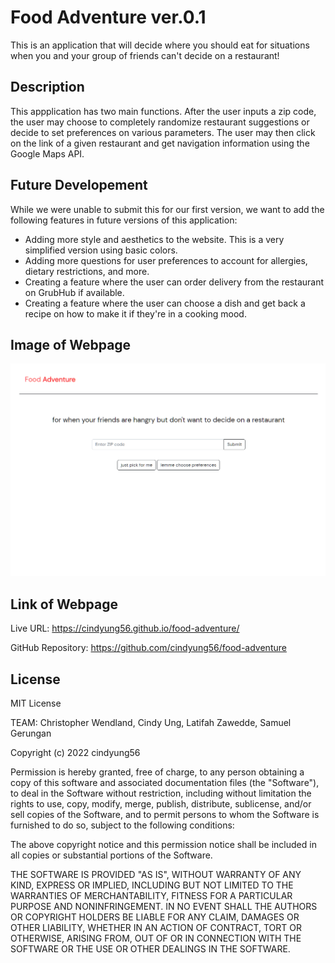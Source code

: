 # Food Adventure ver.0.1

This is an application that will decide where you should eat for situations when you and your group of friends can't decide on a restaurant!

## Description

This appplication has two main functions. After the user inputs a zip code, the user may choose to completely randomize restaurant suggestions or decide to set preferences on various parameters. The user may then click on the link of a given restaurant and get navigation information using the Google Maps API.

## Future Developement

While we were unable to submit this for our first version, we want to add the following features in future versions of this application:
- Adding more style and aesthetics to the website. This is a very simplified version using basic colors.
- Adding more questions for user preferences to account for allergies, dietary restrictions, and more.
- Creating a feature where the user can order delivery from the restaurant on GrubHub if available.
- Creating a feature where the user can choose a dish and get back a recipe on how to make it if they're in a cooking mood.

## Image of Webpage

![Screenshot of the completed webpage](/assets/food-adventure-screenshot.png)

## Link of Webpage

Live URL: https://cindyung56.github.io/food-adventure/

GitHub Repository: https://github.com/cindyung56/food-adventure

## License

MIT License

TEAM: Christopher Wendland, Cindy Ung, Latifah Zawedde, Samuel Gerungan

Copyright (c) 2022 cindyung56

Permission is hereby granted, free of charge, to any person obtaining a copy
of this software and associated documentation files (the "Software"), to deal
in the Software without restriction, including without limitation the rights
to use, copy, modify, merge, publish, distribute, sublicense, and/or sell
copies of the Software, and to permit persons to whom the Software is
furnished to do so, subject to the following conditions:

The above copyright notice and this permission notice shall be included in all
copies or substantial portions of the Software.

THE SOFTWARE IS PROVIDED "AS IS", WITHOUT WARRANTY OF ANY KIND, EXPRESS OR
IMPLIED, INCLUDING BUT NOT LIMITED TO THE WARRANTIES OF MERCHANTABILITY,
FITNESS FOR A PARTICULAR PURPOSE AND NONINFRINGEMENT. IN NO EVENT SHALL THE
AUTHORS OR COPYRIGHT HOLDERS BE LIABLE FOR ANY CLAIM, DAMAGES OR OTHER
LIABILITY, WHETHER IN AN ACTION OF CONTRACT, TORT OR OTHERWISE, ARISING FROM,
OUT OF OR IN CONNECTION WITH THE SOFTWARE OR THE USE OR OTHER DEALINGS IN THE
SOFTWARE.
